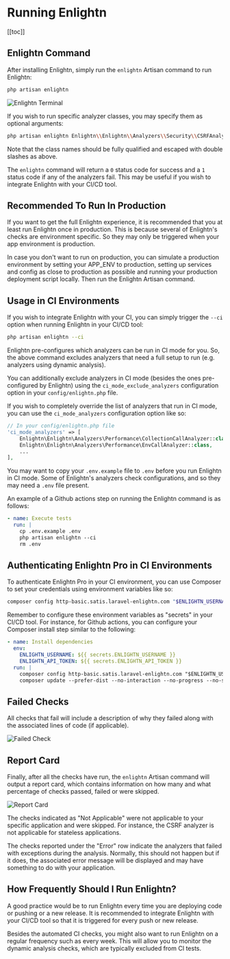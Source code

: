 # Running Enlightn
[[toc]]

## Enlightn Command

After installing Enlightn, simply run the `enlightn` Artisan command to run Enlightn:

```bash
php artisan enlightn
```

<img :src="$withBase('/images/terminal.png')" alt="Enlightn Terminal" />

If you wish to run specific analyzer classes, you may specify them as optional arguments:

```bash
php artisan enlightn Enlightn\\Enlightn\\Analyzers\\Security\\CSRFAnalyzer Enlightn\\EnlightnPro\\Analyzers\\Security\\DirectoryTraversalAnalyzer
```

Note that the class names should be fully qualified and escaped with double slashes as above.

The `enlightn` command will return a `0` status code for success and a `1` status code if any of the analyzers fail. This may be useful if you wish to integrate Enlightn with your CI/CD tool.

## Recommended To Run In Production

If you want to get the full Enlightn experience, it is recommended that you at least run Enlightn once in production. This is because several of Enlightn's checks are environment specific. So they may only be triggered when your app environment is production.

In case you don't want to run on production, you can simulate a production environment by setting your APP_ENV to production, setting up services and config as close to production as possible and running your production deployment script locally. Then run the Enlightn Artisan command.

## Usage in CI Environments

If you wish to integrate Enlightn with your CI, you can simply trigger the `--ci` option when running Enlightn in your CI/CD tool:

```bash
php artisan enlightn --ci
```

Enlightn pre-configures which analyzers can be run in CI mode for you. So, the above command excludes analyzers that need a full setup to run (e.g. analyzers using dynamic analysis).

You can additionally exclude analyzers in CI mode (besides the ones pre-configured by Enlightn) using the `ci_mode_exclude_analyzers` configuration option in your `config/enlightn.php` file. 

If you wish to completely override the list of analyzers that run in CI mode, you can use the `ci_mode_analyzers` configuration option like so:

```php
// In your config/enlightn.php file
'ci_mode_analyzers' => [
    Enlightn\Enlightn\Analyzers\Performance\CollectionCallAnalyzer::class,
    Enlightn\Enlightn\Analyzers\Performance\EnvCallAnalyzer::class,
    ...
],
```

You may want to copy your `.env.example` file to `.env` before you run Enlightn in CI mode. Some of Enlightn's analyzers check configurations, and so they may need a `.env` file present.

An example of a Github actions step on running the Enlightn command is as follows:

```yaml
- name: Execute tests
  run: |
    cp .env.example .env
    php artisan enlightn --ci
    rm .env
```

## Authenticating Enlightn Pro in CI Environments

To authenticate Enlightn Pro in your CI environment, you can use Composer to set your credentials using environment variables like so:

```bash
composer config http-basic.satis.laravel-enlightn.com "$ENLIGHTN_USERNAME" "$ENLIGHTN_API_TOKEN"
```

Remember to configure these environment variables as "secrets" in your CI/CD tool. For instance, for Github actions, you can configure your Composer install step similar to the following:

```yaml
- name: Install dependencies
  env:
    ENLIGHTN_USERNAME: ${{ secrets.ENLIGHTN_USERNAME }}
    ENLIGHTN_API_TOKEN: ${{ secrets.ENLIGHTN_API_TOKEN }}
  run: |
    composer config http-basic.satis.laravel-enlightn.com "$ENLIGHTN_USERNAME" "$ENLIGHTN_API_TOKEN"
    composer update --prefer-dist --no-interaction --no-progress --no-scripts
```

## Failed Checks

All checks that fail will include a description of why they failed along with the associated lines of code (if applicable).

<img :src="$withBase('/images/queue-timeout.png')" alt="Failed Check" />

## Report Card

Finally, after all the checks have run, the `enlightn` Artisan command will output a report card, which contains information on how many and what percentage of checks passed, failed or were skipped.

<img :src="$withBase('/images/report_card.png')" alt="Report Card" />

The checks indicated as "Not Applicable" were not applicable to your specific application and were skipped. For instance, the CSRF analyzer is not applicable for stateless applications.

The checks reported under the "Error" row indicate the analyzers that failed with exceptions during the analysis. Normally, this should not happen but if it does, the associated error message will be displayed and may have something to do with your application.

## How Frequently Should I Run Enlightn?

A good practice would be to run Enlightn every time you are deploying code or pushing or a new release. It is recommended to integrate Enlightn with your CI/CD tool so that it is triggered for every push or new release.

Besides the automated CI checks, you might also want to run Enlightn on a regular frequency such as every week. This will allow you to monitor the dynamic analysis checks, which are typically excluded from CI tests. 
